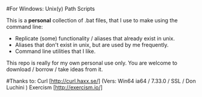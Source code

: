 #For Windows: Unix(y) Path Scripts

This is a **personal** collection of .bat files, that I use to make using the command line:
 - Replicate (some) functionality / aliases that already exist in unix.
 - Aliases that don't exist in unix, but are used by me frequently.
 - Command line utilities that I like.


 This repo is really for my own personal use only.
 You are welcome to download / borrow / take ideas from it.


 #Thanks to:
 Curl [http://curl.haxx.se/] (Vers: Win64 ia64 / 7.33.0	/ SSL / Don Luchini )
 Exercism [http://exercism.io/]
